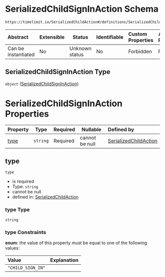 # SerializedChildSignInAction Schema

```txt
https://timelimit.io/SerializedChildAction#/definitions/SerializedChildSignInAction
```




| Abstract            | Extensible | Status         | Identifiable | Custom Properties | Additional Properties | Access Restrictions | Defined In                                                                                      |
| :------------------ | ---------- | -------------- | ------------ | :---------------- | --------------------- | ------------------- | ----------------------------------------------------------------------------------------------- |
| Can be instantiated | No         | Unknown status | No           | Forbidden         | Forbidden             | none                | [SerializedChildAction.schema.json\*](SerializedChildAction.schema.json "open original schema") |

## SerializedChildSignInAction Type

`object` ([SerializedChildSignInAction](serializedchildaction-definitions-serializedchildsigninaction.md))

# SerializedChildSignInAction Properties

| Property      | Type     | Required | Nullable       | Defined by                                                                                                                                                                                                           |
| :------------ | -------- | -------- | -------------- | :------------------------------------------------------------------------------------------------------------------------------------------------------------------------------------------------------------------- |
| [type](#type) | `string` | Required | cannot be null | [SerializedChildAction](serializedchildaction-definitions-serializedchildsigninaction-properties-type.md "https&#x3A;//timelimit.io/SerializedChildAction#/definitions/SerializedChildSignInAction/properties/type") |

## type




`type`

-   is required
-   Type: `string`
-   cannot be null
-   defined in: [SerializedChildAction](serializedchildaction-definitions-serializedchildsigninaction-properties-type.md "https&#x3A;//timelimit.io/SerializedChildAction#/definitions/SerializedChildSignInAction/properties/type")

### type Type

`string`

### type Constraints

**enum**: the value of this property must be equal to one of the following values:

| Value             | Explanation |
| :---------------- | ----------- |
| `"CHILD_SIGN_IN"` |             |
